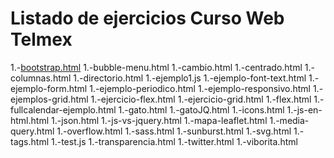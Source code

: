 # Listado de ejercicios Curso Web Telmex


1.-[bootstrap.html]()
1.-bubble-menu.html
1.-cambio.html
1.-centrado.html
1.-columnas.html
1.-directorio.html
1.-ejemplo1.js
1.-ejemplo-font-text.html
1.-ejemplo-form.html
1.-ejemplo-periodico.html
1.-ejemplo-responsivo.html
1.-ejemplos-grid.html
1.-ejercicio-flex.html
1.-ejercicio-grid.html
1.-flex.html
1.-fullcalendar-ejemplo.html
1.-gato.html
1.-gatoJQ.html
1.-icons.html
1.-js-en-html.html
1.-json.html
1.-js-vs-jquery.html
1.-mapa-leaflet.html
1.-media-query.html
1.-overflow.html
1.-sass.html
1.-sunburst.html
1.-svg.html
1.-tags.html
1.-test.js
1.-transparencia.html
1.-twitter.html
1.-viborita.html